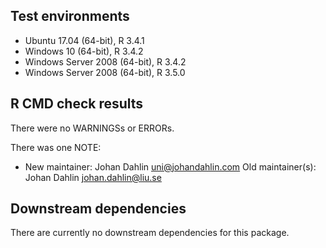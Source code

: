 ## Test environments
* Ubuntu 17.04 (64-bit), R 3.4.1
* Windows 10 (64-bit), R 3.4.2
* Windows Server 2008 (64-bit), R 3.4.2
* Windows Server 2008 (64-bit), R 3.5.0

## R CMD check results
There were no WARNINGSs or ERRORs.

There was one NOTE:
* New maintainer:
    Johan Dahlin <uni@johandahlin.com>
  Old maintainer(s):
    Johan Dahlin <johan.dahlin@liu.se>

## Downstream dependencies
There are currently no downstream dependencies for this package.